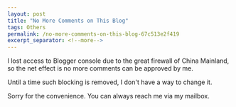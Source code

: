 ```yaml
---
layout: post
title: "No More Comments on This Blog"
tags: Others
permalink: /no-more-comments-on-this-blog-67c513e2f419
excerpt_separator: <!--more-->
---
```

I lost access to Blogger console due to the great firewall of China Mainland, so the net effect is no more comments can be approved by me.

Until a time such blocking is removed, I don't have a way to change it.

Sorry for the convenience. You can always reach me via my mailbox.
<!--more-->
